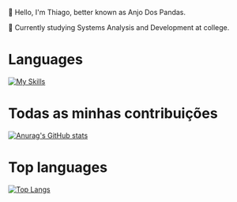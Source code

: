 👋 Hello, I'm Thiago, better known as Anjo Dos Pandas.

📖 Currently studying Systems Analysis and Development at college.
# Languages
[![My Skills](https://skillicons.dev/icons?i=js,react,ts,babel,sequelize,php,laravel,lua,html,css,vscode)](https://skillicons.dev)


# Todas as minhas contribuições
[![Anurag's GitHub stats](https://github-readme-stats.vercel.app/api?username=zThiago&theme=dark)](https://github.com/anuraghazra/github-readme-stats)

# Top languages
[![Top Langs](https://github-readme-stats.vercel.app/api/top-langs/?username=zThiago&layout=compact&theme=dark)](https://github.com/anuraghazra/github-readme-stats)
